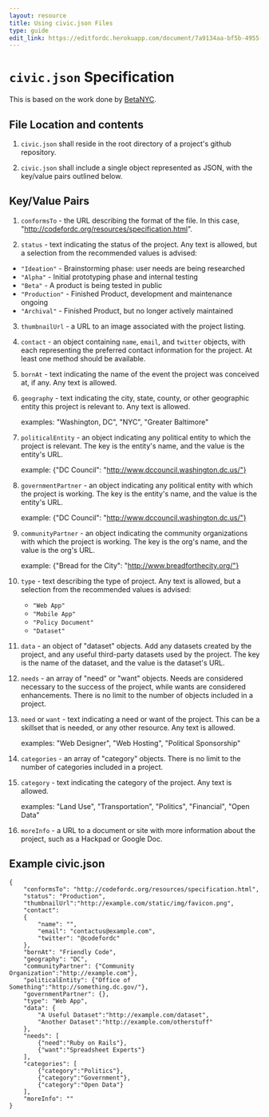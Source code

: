 ```yaml
---
layout: resource
title: Using civic.json Files
type: guide
edit_link: https://editfordc.herokuapp.com/document/7a9134aa-bf5b-4955-9137-c55df4308c24
---
```


# `civic.json` Specification

This is based on the work done by [BetaNYC](https://github.com/BetaNYC/civic.json/blob/master/specification.md).

## File Location and contents
1. `civic.json` shall reside in the root directory of a project's github repository.

2. `civic.json` shall include a single object represented as JSON, with the key/value pairs outlined below.

## Key/Value Pairs
1. `conformsTo` - the URL describing the format of the file. In this case, "http://codefordc.org/resources/specification.html".

2. `status` - text indicating the status of the project.  Any text is allowed, but a selection from the recommended values is advised:
  * `"Ideation"` - Brainstorming phase: user needs are being researched
  * `"Alpha"` - Initial prototyping phase and internal testing
  * `"Beta"` - A product is being tested in public
  * `"Production"` - Finished Product, development and maintenance ongoing
  * `"Archival"` - Finished Product, but no longer actively maintained

3. `thumbnailUrl` - a URL to an image associated with the project listing.

4. `contact` - an object containing `name`, `email`, and `twitter` objects, with each representing the preferred contact information for the project. At least one method should be available.

5. `bornAt` - text indicating the name of the event the project was conceived at, if any.  Any text is allowed.

6. `geography` - text indicating the city, state, county, or other geographic entity this project is relevant to.  Any text is allowed.

    examples: "Washington, DC", "NYC", "Greater Baltimore"

7. `politicalEntity` - an object indicating any political entity to which the project is relevant. The key is the entity's name, and the value is the entity's URL.

    example: {"DC Council": "http://www.dccouncil.washington.dc.us/"}


8.  `governmentPartner` - an object indicating any political entity with which the project is working. The key is the entity's name, and the value is the entity's URL.

    example: {"DC Council": "http://www.dccouncil.washington.dc.us/"}

9.  `communityPartner` - an object indicating the community organizations with which the project is working. The key is the org's name, and the value is the org's URL.

    example: {"Bread for the City": "http://www.breadforthecity.org/"}

10. `type` - text describing the type of project.  Any text is allowed, but a selection from the recommended values is advised:
    * `"Web App"`
    * `"Mobile App"`
    * `"Policy Document"`
    * `"Dataset"`

11. `data` - an object of "dataset" objects. Add any datasets created by the project, and any useful third-party datasets used by the project. The key is the name of the dataset, and the value is the dataset's URL.

12. `needs` - an array of "need" or "want" objects.  Needs are considered necessary to the success of the project, while wants are considered enhancements.  There is no limit to the number of objects included in a project.

13. `need` or `want` - text indicating a need or want of the project.  This can be a skillset that is needed, or any other resource.  Any text is allowed.

    examples: "Web Designer", "Web Hosting", "Political Sponsorship"

14. `categories` - an array of "category" objects.  There is no limit to the number of categories included in a project.

15. `category` - text indicating the category of the project.  Any text is allowed.

    examples:  "Land Use", "Transportation", "Politics", "Financial", "Open Data"

16. `moreInfo` - a URL to a document or site with more information about the project, such as a Hackpad or Google Doc.

## Example civic.json

```
{
    "conformsTo": "http://codefordc.org/resources/specification.html",
    "status": "Production",
    "thumbnailUrl":"http://example.com/static/img/favicon.png",
    "contact":
    {
        "name": "",
        "email": "contactus@example.com",
        "twitter": "@codefordc"
    },
    "bornAt": "Friendly Code",
    "geography": "DC",
    "communityPartner": {"Community Organization":"http://example.com"},
    "politicalEntity": {"Office of Something":"http://something.dc.gov/"},
    "governmentPartner": {},
    "type": "Web App",
    "data": {
        "A Useful Dataset":"http://example.com/dataset",
        "Another Dataset":"http://example.com/otherstuff"
    },
    "needs": [
        {"need":"Ruby on Rails"},
        {"want":"Spreadsheet Experts"}
    ],
    "categories": [
        {"category":"Politics"},
        {"category":"Government"},
        {"category":"Open Data"}
    ],
    "moreInfo": ""
}
```
